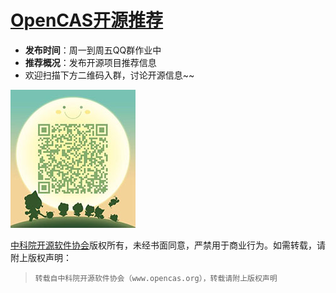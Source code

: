 # [OpenCAS开源推荐](https://www.gitbook.com/book/opencas/super-recommend/details)

* **发布时间**：周一到周五QQ群作业中
* **推荐概况**：发布开源项目推荐信息
* 欢迎扫描下方二维码入群，讨论开源信息~~

![](/assets/3.jpg)

[中科院开源软件协会](www.opencas.org)版权所有，未经书面同意，严禁用于商业行为。如需转载，请附上版权声明：

> ```
> 转载自中科院开源软件协会（www.opencas.org），转载请附上版权声明
> ```



